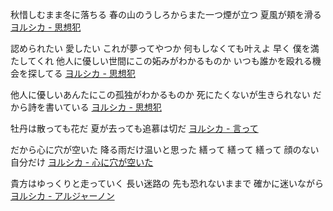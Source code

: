 秋惜しむまま冬に落ちる 春の山のうしろからまた一つ煙が立つ 夏風が頬を滑る
[ヨルシカ - 思想犯](https://youtu.be/ENcnYh79dUY)

認められたい 愛したい これが夢ってやつか
何もしなくても叶えよ 早く 僕を満たしてくれ
他人に優しい世間にこの妬みがわかるものか
いつも誰かを殴れる機会を探してる
[ヨルシカ - 思想犯](https://youtu.be/ENcnYh79dUY)

他人に優しいあんたにこの孤独がわかるものか
死にたくないが生きられない だから詩を書いている
[ヨルシカ - 思想犯](https://youtu.be/ENcnYh79dUY)

牡丹は散っても花だ 夏が去っても追慕は切だ
[ヨルシカ - 言って](https://youtu.be/F64yFFnZfkI)

だから心に穴が空いた
降る雨だけ温いと思った
繕って 繕って 繕って
顔のない自分だけ
[ヨルシカ - 心に穴が空いた](https://youtu.be/OuSFM2l9OaI)

貴方はゆっくりと走っていく
長い迷路の 先も恐れないままで
確かに迷いながら
[ヨルシカ - アルジャーノン](https://youtu.be/5v5CjaTDuOk)
